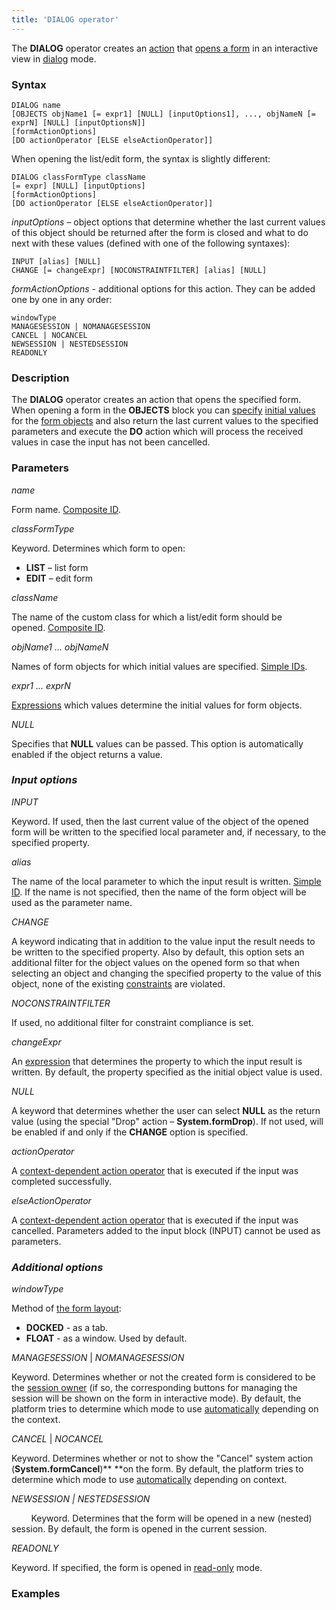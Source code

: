 ```yaml
---
title: 'DIALOG operator'
---
```


The **DIALOG** operator creates an [action](Actions.md) that [opens a form](In_an_interactive_view_SHOW_DIALOG.md) in an interactive view in [dialog](In_an_interactive_view_SHOW_DIALOG.md#Inaninteractiveview(SHOW,DIALOG)-dialog) mode. 

### Syntax

    DIALOG name
    [OBJECTS objName1 [= expr1] [NULL] [inputOptions1], ..., objNameN [= exprN] [NULL] [inputOptionsN]]
    [formActionOptions]
    [DO actionOperator [ELSE elseActionOperator]]

When opening the list/edit form, the syntax is slightly different:

    DIALOG classFormType className
    [= expr] [NULL] [inputOptions]
    [formActionOptions]
    [DO actionOperator [ELSE elseActionOperator]]

*inputOptions* – object options that determine whether the last current values of this object should be returned after the form is closed and what to do next with these values (defined with one of the following syntaxes):

    INPUT [alias] [NULL]
    CHANGE [= changeExpr] [NOCONSTRAINTFILTER] [alias] [NULL]

*formActionOptions* - additional options for this action. They can be added one by one in any order:

    windowType
    MANAGESESSION | NOMANAGESESSION
    CANCEL | NOCANCEL
    NEWSESSION | NESTEDSESSION
    READONLY

### Description

The **DIALOG** operator creates an action that opens the specified form. When opening a form in the **OBJECTS** block you can [specify](Open_form.md#Openform-params) [initial values](Value_input.md#Valueinput-initial) for the [form objects](Form_structure.md) and also return the last current values to the specified parameters and execute the **DO** action which will process the received values in case the input has not been cancelled.

### Parameters

*name*

Form name. [Composite ID](IDs.md#IDs-cid).

*classFormType*

Keyword. Determines which form to open:

-   **LIST** – list form
-   **EDIT** – edit form

*className*

The name of the custom class for which a list/edit form should be opened. [Composite ID](IDs.md#IDs-cid).

*objName1 ... objNameN*

Names of form objects for which initial values are specified. [Simple IDs](IDs.md#IDs-id).

*expr1 ... exprN*

[Expressions](Expression.md) which values determine the initial values for form objects.

*NULL*

Specifies that **NULL** values can be passed. This option is automatically enabled if the object returns a value.

### *Input options*

*INPUT*

Keyword. If used, then the last current value of the object of the opened form will be written to the specified local parameter and, if necessary, to the specified property.

*alias*

The name of the local parameter to which the input result is written. [Simple ID](IDs.md#IDs-id). If the name is not specified, then the name of the form object will be used as the parameter name.

*CHANGE*

A keyword indicating that in addition to the value input the result needs to be written to the specified property. Also by default, this option sets an additional filter for the object values on the opened form so that when selecting an object and changing the specified property to the value of this object, none of the existing [constraints](Constraints.md) are violated. 

*NOCONSTRAINTFILTER*

If used, no additional filter for constraint compliance is set.

*changeExpr*

An [expression](Expression.md) that determines the property to which the input result is written. By default, the property specified as the initial object value is used.

*NULL*

A keyword that determines whether the user can select **NULL** as the return value (using the special "Drop" action – **System.formDrop**). If not used, will be enabled if and only if the **CHANGE** option is specified.

*actionOperator*

A [context-dependent action operator](Action_operator.md#Actionoperator-contextdependent) that is executed if the input was completed successfully.

*elseActionOperator*

A [context-dependent action operator](Action_operator.md#Actionoperator-contextdependent) that is executed if the input was cancelled. Parameters added to the input block (INPUT) cannot be used as parameters.

### *Additional options*

*windowType*

Method of [the form layout](In_an_interactive_view_SHOW_DIALOG.md#Inaninteractiveview(SHOW,DIALOG)-location):

-   **DOCKED** - as a tab.
-   **FLOAT** - as a window. Used by default.

*MANAGESESSION* | *NOMANAGESESSION*

Keyword. Determines whether or not the created form is considered to be the [session owner](Interactive_view.md#Interactiveview-session) (if so, the corresponding buttons for managing the session will be shown on the form in interactive mode). By default, the platform tries to determine which mode to use [automatically](Interactive_view.md#Interactiveview-sysactions) depending on the context.

*CANCEL* | *NOCANCEL*

Keyword. Determines whether or not to show the "Cancel" system action (**System.formCancel**)** **on the form. By default, the platform tries to determine which mode to use [automatically](Interactive_view.md#Interactiveview-sysactions) depending on context.

*NEWSESSION | NESTEDSESSION*

        Keyword. Determines that the form will be opened in a new (nested) session. By default, the form is opened in the current session.

*READONLY*

Keyword. If specified, the form is opened in [read-only](In_an_interactive_view_SHOW_DIALOG.md#Inaninteractiveview(SHOW,DIALOG)-extra) mode.

### Examples



  
